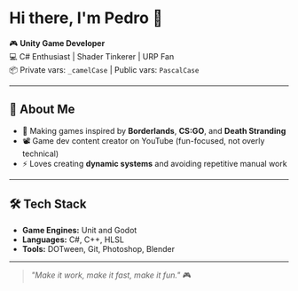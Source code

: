 # Hi there, I'm Pedro 👋

🎮 **Unity Game Developer**  
💻 C# Enthusiast | Shader Tinkerer | URP Fan  
📦 Private vars: `_camelCase` | Public vars: `PascalCase`

---

## 🚀 About Me
- 🎯 Making games inspired by **Borderlands**, **CS:GO**, and **Death Stranding**  
- 📽 Game dev content creator on YouTube (fun-focused, not overly technical)  
- ⚡ Loves creating **dynamic systems** and avoiding repetitive manual work  

---

## 🛠 Tech Stack
- **Game Engines:** Unit and Godot  
- **Languages:** C#, C++, HLSL
- **Tools:** DOTween, Git, Photoshop, Blender

---
> _"Make it work, make it fast, make it fun."_ 🎮
